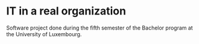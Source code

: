 # IT in a real organization

Software project done during the fifth semester of the Bachelor program at the University of Luxembourg.